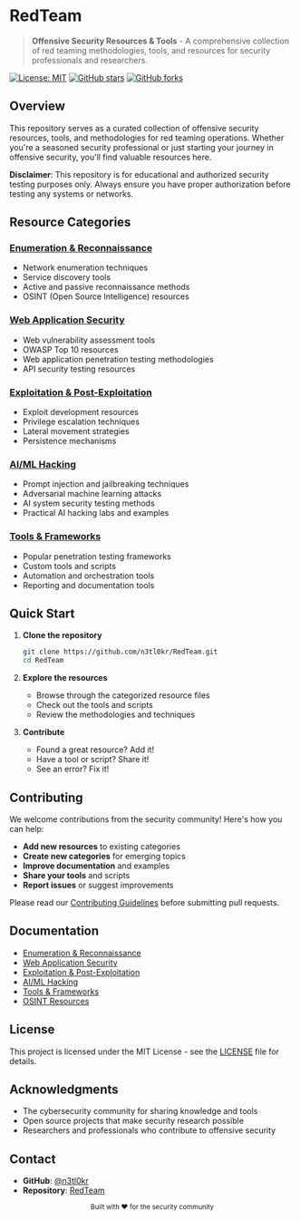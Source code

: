 # RedTeam

> **Offensive Security Resources & Tools** - A comprehensive collection of red teaming methodologies, tools, and resources for security professionals and researchers.

[![License: MIT](https://img.shields.io/badge/License-MIT-yellow.svg)](https://opensource.org/licenses/MIT)
[![GitHub stars](https://img.shields.io/github/stars/n3tl0kr/RedTeam?style=social)](https://github.com/n3tl0kr/RedTeam)
[![GitHub forks](https://img.shields.io/github/forks/n3tl0kr/RedTeam?style=social)](https://github.com/n3tl0kr/RedTeam)

## Overview

This repository serves as a curated collection of offensive security resources, tools, and methodologies for red teaming operations. Whether you're a seasoned security professional or just starting your journey in offensive security, you'll find valuable resources here.

**Disclaimer**: This repository is for educational and authorized security testing purposes only. Always ensure you have proper authorization before testing any systems or networks.

## Resource Categories

### [Enumeration & Reconnaissance](enumeration-recon.md)
- Network enumeration techniques
- Service discovery tools
- Active and passive reconnaissance methods
- OSINT (Open Source Intelligence) resources

### [Web Application Security](webapp-security.md)
- Web vulnerability assessment tools
- OWASP Top 10 resources
- Web application penetration testing methodologies
- API security testing resources

### [Exploitation & Post-Exploitation](exploitation.md)
- Exploit development resources
- Privilege escalation techniques
- Lateral movement strategies
- Persistence mechanisms

### [AI/ML Hacking](ai-ml-hacking.md)
- Prompt injection and jailbreaking techniques
- Adversarial machine learning attacks
- AI system security testing methods
- Practical AI hacking labs and examples

### [Tools & Frameworks](tools-frameworks.md)
- Popular penetration testing frameworks
- Custom tools and scripts
- Automation and orchestration tools
- Reporting and documentation tools

## Quick Start

1. **Clone the repository**
   ```bash
   git clone https://github.com/n3tl0kr/RedTeam.git
   cd RedTeam
   ```

2. **Explore the resources**
   - Browse through the categorized resource files
   - Check out the tools and scripts
   - Review the methodologies and techniques

3. **Contribute**
   - Found a great resource? Add it!
   - Have a tool or script? Share it!
   - See an error? Fix it!

## Contributing

We welcome contributions from the security community! Here's how you can help:

- **Add new resources** to existing categories
- **Create new categories** for emerging topics
- **Improve documentation** and examples
- **Share your tools** and scripts
- **Report issues** or suggest improvements

Please read our [Contributing Guidelines](CONTRIBUTING.md) before submitting pull requests.

## Documentation

- [Enumeration & Reconnaissance](enumeration-recon.md)
- [Web Application Security](webapp-security.md)
- [Exploitation & Post-Exploitation](exploitation.md)
- [AI/ML Hacking](ai-ml-hacking.md)
- [Tools & Frameworks](tools-frameworks.md)
- [OSINT Resources](OSINT%20Resources.md)

## License

This project is licensed under the MIT License - see the [LICENSE](LICENSE) file for details.

## Acknowledgments

- The cybersecurity community for sharing knowledge and tools
- Open source projects that make security research possible
- Researchers and professionals who contribute to offensive security

## Contact

- **GitHub**: [@n3tl0kr](https://github.com/n3tl0kr)
- **Repository**: [RedTeam](https://github.com/n3tl0kr/RedTeam)

<div align="center">
  <sub>Built with ❤️ for the security community</sub>
</div>
